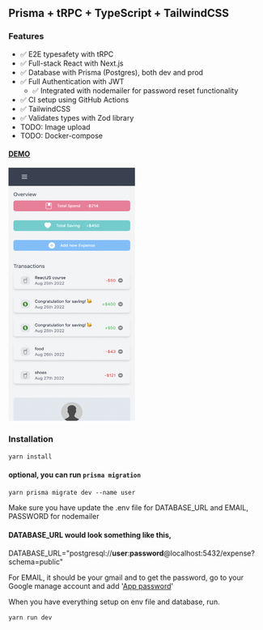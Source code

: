 ## Prisma + tRPC + TypeScript + TailwindCSS

### Features
* ✅ E2E typesafety with tRPC
* ✅ Full-stack React with Next.js
* ✅ Database with Prisma (Postgres), both dev and prod
* ✅ Full Authentication with JWT
  * ✅ Integrated with nodemailer for password reset functionality
* ✅ CI setup using GitHub Actions
* ✅ TailwindCSS
* ✅ Validates types with Zod library
* TODO: Image upload
* TODO: Docker-compose

#### <a href="https://expense-tracker-lo5byti14-olow304.vercel.app/">DEMO</a>

<img src="screenshots/mobile.png" height="500" width="250"/>

### Installation
```
yarn install
```

#### optional, you can run ```prisma migration```

```
yarn prisma migrate dev --name user
```

Make sure you have update the .env file for DATABASE_URL and EMAIL, PASSWORD for nodemailer

#### DATABASE_URL would look something like this,
DATABASE_URL="postgresql://<b>user</b>:<b>password</b>@localhost:5432/expense?schema=public"

For EMAIL, it should be your gmail and to get the password, go to your Google manage account and add '<a href="https://support.google.com/accounts/answer/185833?hl=en">App password</a>'

When you have everything setup on env file and database, run.
```
yarn run dev
```
